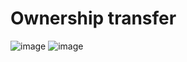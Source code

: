 # Ownership transfer

![image](https://github.com/msgphp/.github/assets/981783/e25e0083-231a-43a7-9213-abca8ff321dc)
![image](https://github.com/msgphp/.github/assets/981783/1b352a06-344c-425a-a330-38fff409766c)
